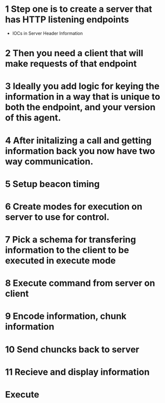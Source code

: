 # 1 Step one is to create a server that has HTTP listening endpoints
- IOCs in Server Header Information

# 2 Then you need a client that will make requests of that endpoint


# 3 Ideally you add logic for keying the information in a way that is unique to both the endpoint, and your version of this agent.

# 4 After initalizing a call and getting information back you now have two way communication.

# 5 Setup beacon timing

# 6 Create modes for execution on server to use for control.

# 7 Pick a schema for transfering information to the client to be executed in execute mode

# 8 Execute command from server on client

# 9 Encode information, chunk information

# 10 Send chuncks back to server

# 11 Recieve and display information

# Execute